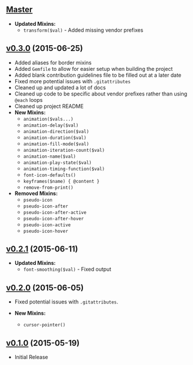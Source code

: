 ## [Master](https://github.com/bsara/scss-commons)

* **Updated Mixins:**
    * `transform($val)` - Added missing vendor prefixes


## [v0.3.0](https://github.com/bsara/scss-commons/tree/v0.3.0) (2015-06-25)

* Added aliases for border mixins
* Added `Gemfile` to allow for easier setup when building the project
* Added blank contribution guidelines file to be filled out at a later date
* Fixed more potential issues with `.gitattributes`
* Cleaned up and updated a lot of docs
* Cleaned up code to be specific about vendor prefixes rather than using `@each` loops
* Cleaned up project README
* **New Mixins:**
    * `animation($vals...)`
    * `animation-delay($val)`
    * `animation-direction($val)`
    * `animation-duration($val)`
    * `animation-fill-mode($val)`
    * `animation-iteration-count($val)`
    * `animation-name($val)`
    * `animation-play-state($val)`
    * `animation-timing-function($val)`
    * `font-icon-defaults()`
    * `keyframes($name) { @content }`
    * `remove-from-print()`
* **Removed Mixins:**
    * `pseudo-icon`
    * `pseudo-icon-after`
    * `pseudo-icon-after-active`
    * `pseudo-icon-after-hover`
    * `pseudo-icon-active`
    * `pseudo-icon-hover`


## [v0.2.1](https://github.com/bsara/scss-commons/tree/v0.2.1) (2015-06-11)

* **Updated Mixins:**
    * `font-smoothing($val)` - Fixed output


## [v0.2.0](https://github.com/bsara/scss-commons/tree/v0.2.0) (2015-06-05)

* Fixed potential issues with `.gitattributes`.


* **New Mixins:**
    * `cursor-pointer()`


## [v0.1.0](https://github.com/bsara/scss-commons/tree/v0.1.0) (2015-05-19)

* Initial Release
